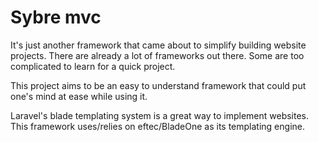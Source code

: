 # Sybre mvc
  It's just another framework that came about to simplify building website projects. There are already a lot of frameworks out there. Some are too complicated to learn for a quick project.  
    
  This project aims to be an easy to understand framework that could put one's mind at ease while using it.  
    
  Laravel's blade templating system is a great way to implement websites. This framework uses/relies on eftec/BladeOne as its templating engine.  
  